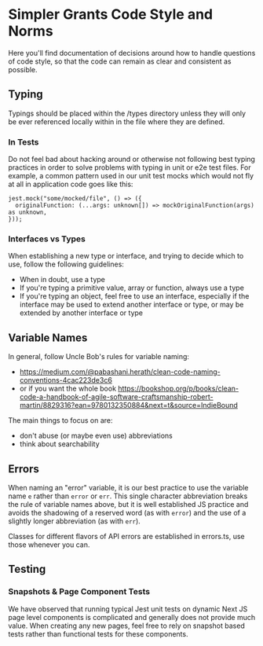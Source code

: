 # Simpler Grants Code Style and Norms

Here you'll find documentation of decisions around how to handle questions of code style, so that the code can remain as clear and consistent as possible.

## Typing

Typings should be placed within the /types directory unless they will only be ever referenced locally within in the file where they are defined.

### In Tests

Do not feel bad about hacking around or otherwise not following best typing practices in order to solve problems with typing in unit or e2e test files. For example, a common pattern used in our unit test mocks which would not fly at all in application code goes like this:

```
jest.mock("some/mocked/file", () => ({
  originalFunction: (...args: unknown[]) => mockOriginalFunction(args) as unknown,
}));
```

### Interfaces vs Types

When establishing a new type or interface, and trying to decide which to use, follow the following guidelines:

- When in doubt, use a type
- If you're typing a primitive value, array or function, always use a type
- If you're typing an object, feel free to use an interface, especially if the interface may be used to extend another interface or type, or may be extended by another interface or type

## Variable Names

In general, follow Uncle Bob's rules for variable naming:

- https://medium.com/@pabashani.herath/clean-code-naming-conventions-4cac223de3c6
- or if you want the whole book https://bookshop.org/p/books/clean-code-a-handbook-of-agile-software-craftsmanship-robert-martin/8829316?ean=9780132350884&next=t&source=IndieBound

The main things to focus on are:

- don't abuse (or maybe even use) abbreviations
- think about searchability

## Errors

When naming an "error" variable, it is our best practice to use the variable name `e` rather than `error` or `err`. This single character abbreviation breaks the rule of variable names above, but it is well established JS practice and avoids the shadowing of a reserved word (as with `error`) and the use of a slightly longer abbreviation (as with `err`).

Classes for different flavors of API errors are established in errors.ts, use those whenever you can.

## Testing

### Snapshots & Page Component Tests

We have observed that running typical Jest unit tests on dynamic Next JS page level components is complicated and generally does not provide much value. When creating any new pages, feel free to rely on snapshot based tests rather than functional tests for these components.
